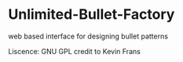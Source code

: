 # Unlimited-Bullet-Factory
web based interface for designing bullet patterns

Liscence: GNU GPL credit to Kevin Frans
